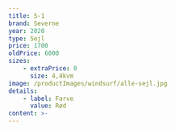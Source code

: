```yaml
---
title: S-1
brand: Severne
year: 2020
type: Sejl
price: 1700
oldPrice: 6000
sizes:
    - extraPrice: 0
      size: 4,4kvm
image: /productImages/windsurf/alle-sejl.jpg
details:
    - label: Farve
      value: Rød
content: >-
---
```

